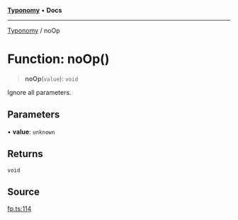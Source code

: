[**Typonomy**](../README.md) • **Docs**

***

[Typonomy](../globals.md) / noOp

# Function: noOp()

> **noOp**(`value`): `void`

Ignore all parameters.

## Parameters

• **value**: `unknown`

## Returns

`void`

## Source

[fp.ts:114](https://github.com/softcraft-development/typonomy/blob/5469316e6ff7a55df7069c91f81292468fab4b62/src/fp.ts#L114)
